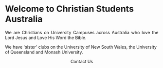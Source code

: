 <body background="IMG-4352.jpg">
<!DOCTYPE html>
<html>
<body background="IMG-4352.jpg">
<h1>Welcome to Christian Students Australia</h1>

<p align="justify" > We are Christians on University Campuses across Australia who love the Lord Jesus and Love His Word the Bible. 

We have 'sister' clubs on the University of New South Wales, the University of Queensland and Monash University. </p>

<p align="center"> Contact Us </p> 

</html>
</body>



